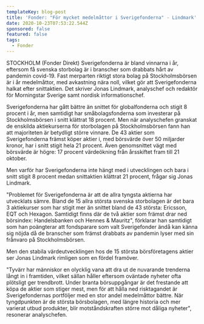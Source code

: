```yaml
---
templateKey: blog-post
title: 'Fonder: "För mycket medelmåttor i Sverigefonderna" - Lindmark'
date: 2020-10-23T07:53:22.544Z
sponsored: false
featured: false
tags:
  - Fonder
---
```

STOCKHOLM (Fonder Direkt) Sverigefonderna är bland vinnarna i år, eftersom få svenska storbolag är i branscher som drabbats hårt av pandemin covid-19. Fast merparten riktigt stora bolag på Stockholmsbörsen är i år medelmåttor, med avkastning nära noll, vilket gör att Sverigefonderna halkat efter snittaktien. Det skriver Jonas Lindmark, analyschef och redaktör för Morningstar Sverige samt nordisk informationschef.

Sverigefonderna har gått bättre än snittet för globalfonderna och stigit 8 procent i år, men samtidigt har småbolagsfonderna som investerar på Stockholmsbörsen i snitt klättrat 18 procent. Men när analyschefen granskat de enskilda aktiekurserna för storbolagen på Stockholmsbörsen fann han att majoriteten är betydligt större vinnare. De 43 aktier som Sverigefonderna främst köper aktier i, med börsvärde över 50 miljarder kronor, har i snitt stigit hela 21 procent. Även genomsnittet vägt med börsvärde är högre: 17 procent värdeökning från årsskiftet fram till 21 oktober.

Men varför har Sverigefonderna inte hängt med i utvecklingen och bara i snitt stigit 8 procent medan snittaktien klättrat 21 procent, frågar sig Jonas Lindmark.

"Problemet för Sverigefonderna är att de allra tyngsta aktierna har utvecklats sämre. Bland de 15 allra största svenska storbolagen är det bara 3 aktiekurser som har stigit mer än snittet bland de 43 största: Ericsson, EQT och Hexagon. Samtidigt finns där de två aktier som främst drar ned börsindex: Handelsbanken och Hennes & Mauritz", förklarar han samtidigt som han poängterar att fondsparare som valt Sverigefonder ändå kan känna sig nöjda då de branscher som främst drabbats av pandemin lyser med sin frånvaro på Stockholmsbörsen.

Men den stabila värdeutvecklingen hos de 15 största börsföretagens aktier ser Jonas Lindmark rimligen som en fördel framöver.

"Tyvärr har människor en olycklig vana att dra ut de nuvarande trenderna långt in i framtiden, vilket sällan håller eftersom oväntade nyheter ofta plötsligt ger trendbrott. Under branta börsuppgångar är det frestande att köpa de aktier som stiger mest, men för att hålla ned risktagandet är Sverigefondernas portföljer med en stor andel medelmåttor bättre. När tyngdpunkten är de största börsbolagen, med längre historia och mer varierat utbud produkter, blir motståndskraften större mot dåliga nyheter", resonerar analyschefen.